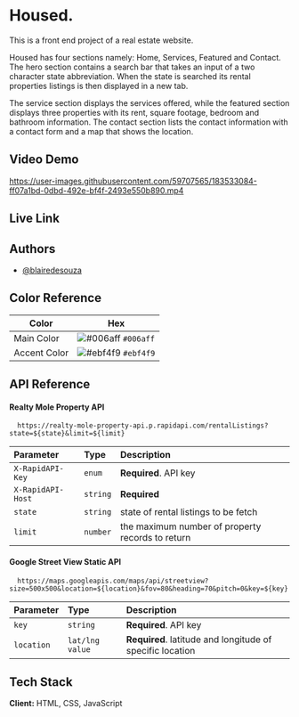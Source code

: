 
# Housed.

This is a front end project 
of a real estate website.

Housed has four sections namely: Home, Services, Featured and Contact.
The hero section contains a search bar that takes an input of a two 
character state abbreviation. When the state is searched its rental properties
listings is then displayed in a new tab.

The service section displays the services offered, while the featured section
displays three properties with its rent, square footage, bedroom and bathroom information.
The contact section lists the contact information with a contact form
and a map that shows the location.

## Video Demo
https://user-images.githubusercontent.com/59707565/183533084-ff07a1bd-0dbd-492e-bf4f-2493e550b890.mp4


## Live Link




## Authors

- [@blairedesouza](https://github.com/blairesc)
## Color Reference

| Color             | Hex                                                                |
| ----------------- | ------------------------------------------------------------------ |
| Main Color | ![#006aff](https://via.placeholder.com/15/006aff/006aff.png) `#006aff`|
| Accent Color| ![#ebf4f9](https://via.placeholder.com/15/ebf4f9/ebf4f9.png) `#ebf4f9`|

## API Reference

#### Realty Mole Property API

```http
  https://realty-mole-property-api.p.rapidapi.com/rentalListings?state=${state}&limit=${limit}
```

| Parameter | Type     | Description                |
| :-------- | :------- | :------------------------- |
| `X-RapidAPI-Key` | `enum` | **Required**. API key |
| `X-RapidAPI-Host` | `string` | **Required** |
| `state` | `string` | state of rental listings to be fetch |
| `limit` | `number` | the maximum number of property records to return  |


#### Google Street View Static API

```http
  https://maps.googleapis.com/maps/api/streetview?size=500x500&location=${location}&fov=80&heading=70&pitch=0&key=${key}
```

| Parameter | Type     | Description                       |
| :-------- | :------- | :-------------------------------- |
| `key`      | `string` | **Required**. API key |
| `location` | `lat/lng value` | **Required**. latitude and longitude of specific location |




## Tech Stack

**Client:** HTML, CSS, JavaScript
